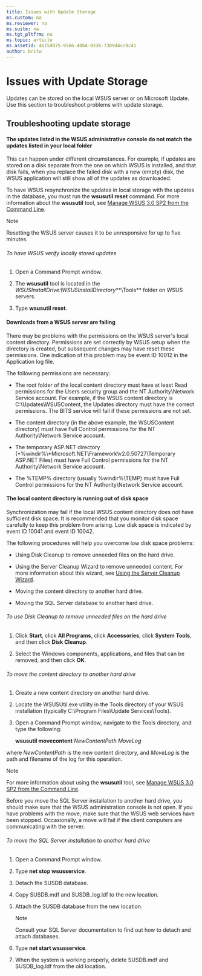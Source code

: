 ```yaml
---
title: Issues with Update Storage
ms.custom: na
ms.reviewer: na
ms.suite: na
ms.tgt_pltfrm: na
ms.topic: article
ms.assetid: 4615d075-9566-40b4-8336-7389d4cc0c41
author: britw
---
```

# Issues with Update Storage
Updates can be stored on the local WSUS server or on Microsoft Update. Use this section to troubleshoot problems with update storage.  
  
## Troubleshooting update storage  
  
#### The updates listed in the WSUS administrative console do not match the updates listed in your local folder  
This can happen under different circumstances. For example, if updates are stored on a disk separate from the one on which WSUS is installed, and that disk fails, when you replace the failed disk with a new \(empty\) disk, the WSUS application will still show all of the updates as downloaded.  
  
To have WSUS resynchronize the updates in local storage with the updates in the database, you must run the **wsusutil reset** command. For more information about the **wsusutil** tool, see [Manage WSUS 3.0 SP2 from the Command Line](../Topic/Manage-WSUS-3.0-SP2-from-the-Command-Line.md).  
  
> [!NOTE]  
> Resetting the WSUS server causes it to be unresponsive for up to five minutes.  
  
###### To have WSUS verify locally stored updates  
  
1.  Open a Command Prompt window.  
  
2.  The **wsusutil** tool is located in the *WSUSInstallDrive:\\WSUSInstallDirectory***\\Tools** folder on WSUS servers.  
  
3.  Type **wsusutil reset**.  
  
#### Downloads from a WSUS server are failing  
There may be problems with the permissions on the WSUS server's local content directory. Permissions are set correctly by WSUS setup when the directory is created, but subsequent changes may have reset these permissions. One indication of this problem may be event ID 10012 in the Application log file.  
  
The following permissions are necessary:  
  
-   The root folder of the local content directory must have at least Read permissions for the Users security group and the NT Authority\\Network Service account. For example, if the WSUS content directory is C:\\Updates\\WSUSContent, the Updates directory must have the correct permissions. The BITS service will fail if these permissions are not set.  
  
-   The content directory \(in the above example, the WSUSContent directory\) must have Full Control permissions for the NT Authority\\Network Service account.  
  
-   The temporary ASP.NET directory \(*%windir%\\*Microsoft.NET\\Framework\\v2.0.50727\\Temporary ASP.NET Files\) must have Full Control permissions for the NT Authority\\Network Service account.  
  
-   The %TEMP% directory \(usually %windir%\\TEMP\) must have Full Control permissions for the NT Authority\\Network Service account.  
  
#### The local content directory is running out of disk space  
Synchronization may fail if the local WSUS content directory does not have sufficient disk space. It is recommended that you monitor disk space carefully to keep this problem from arising. Low disk space is indicated by event ID 10041 and event ID 10042.  
  
The following procedures will help you overcome low disk space problems:  
  
-   Using Disk Cleanup to remove unneeded files on the hard drive.  
  
-   Using the Server Cleanup Wizard to remove unneeded content. For more information about this wizard, see [Using the Server Cleanup Wizard](assetId:///82c7c6ab-f877-4f85-8afe-0b36f5a2e0d4).  
  
-   Moving the content directory to another hard drive.  
  
-   Moving the SQL Server database to another hard drive.  
  
###### To use Disk Cleanup to remove unneeded files on the hard drive  
  
1.  Click **Start**, click **All Programs**, click **Accessories**, click **System Tools**, and then click **Disk Cleanup**.  
  
2.  Select the Windows components, applications, and files that can be removed, and then click **OK**.  
  
###### To move the content directory to another hard drive  
  
1.  Create a new content directory on another hard drive.  
  
2.  Locate the WSUSUtil.exe utility in the Tools directory of your WSUS installation \(typically C:\\Program Files\\Update Services\\Tools\).  
  
3.  Open a Command Prompt window, navigate to the Tools directory, and type the following:  
  
    **wsusutil movecontent** *NewContentPath* *MoveLog*  
  
where *NewContentPath* is the new content directory, and *MoveLog* is the path and filename of the log for this operation.  
  
> [!NOTE]  
> For more information about using the **wsusutil** tool, see [Manage WSUS 3.0 SP2 from the Command Line](../Topic/Manage-WSUS-3.0-SP2-from-the-Command-Line.md).  
  
Before you move the SQL Server installation to another hard drive, you should make sure that the WSUS administration console is not open. If you have problems with the move, make sure that the WSUS web services have been stopped. Occasionally, a move will fail if the client computers are communicating with the server.  
  
###### To move the SQL Server installation to another hard drive  
  
1.  Open a Command Prompt window.  
  
2.  Type **net stop wsusservice**.  
  
3.  Detach the SUSDB database.  
  
4.  Copy SUSDB.mdf and SUSDB\_log.ldf to the new location.  
  
5.  Attach the SUSDB database from the new location.  
  
    > [!NOTE]  
    > Consult your SQL Server documentation to find out how to detach and attach databases.  
  
6.  Type **net start wsusservice**.  
  
7.  When the system is working properly, delete SUSDB.mdf and SUSDB\_log.ldf from the old location.  
  
